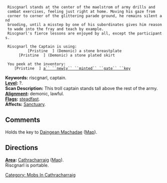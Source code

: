 ` Riscgnarl stands at the center of the maelstrom of army drills and`  
` combat exercises, feeling just right at home. Moving his gaze from`  
` corner to corner of the glittering parade ground, he remains silent and`  
` brooding, until a misstep by one of his subordinates gives him reason`  
` to wade into the fray and teach by example.`  
` Riscgnarl's fierce lessons are enjoyed by all, except the participants.`

` Riscgnarl the Captain is using:`  
`    `<worn on body>`      [Pristine  ] (Demonic) a stone breastplate`  
`    `<worn about waist>`  [Pristine  ] (Demonic) a stone plated skirt`

` You peek at the inventory:`  
`    [Pristine  ] `[`a`` ``newly`` ``minted`` ``gate`` ``key`](Newly_Minted_Gate_Key.md "wikilink")

**Keywords:** riscgnarl, captain.  
**[Level](Level.md "wikilink"):** ?.  
**Scan Description:** This troll captain stands tall above the rest of
the army.  
**[Alignment](Alignment.md "wikilink"):** demonic, lawful.  
**[Flags](:Category:_Mob_Types.md "wikilink"):**
[steadfast](Sentinel_Mobs.md "wikilink").  
**Affects:** [Sanctuary](Sanctuary "wikilink").  

## Comments

Holds the key to [Daingean
Machadae](:Category:Daingean_Machadae.md "wikilink")
([Map](Daingean_Machadae_Map.md "wikilink")).

## Directions

**[Area](:Category:_Areas.md "wikilink"):** [
Cathracharraig](:Category:_Cathracharraig.md "wikilink")
([Map](Cathracharraig_Map.md "wikilink")).  
Riscgnarl is portable.  

[Category: Mobs In
Cathracharraig](Category:_Mobs_In_Cathracharraig "wikilink")
